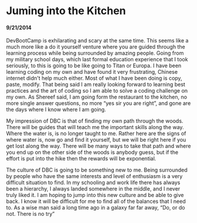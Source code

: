 # Juming into the Kitchen
#### 
#### 9/21/2014

DevBootCamp is exhilarating and scary at the same time. This seems like a much more like a do it yourself venture where you are guided through the learning process while being surrounded by amazing people. Going from my military school days, which last formal education experience that I took seriously, to this is going to be like going to Titan or Europa. I have been learning coding on my own and have found it very frustrating, Chinese internet didn't help much either. Most of what I have been doing is copy, paste, modify. That being said I am really looking forward to learning best practices and the art of coding so I am able to solve a coding challenge on my own. As Shereef said, I am going form the restaurant to the kitchen, no more single answer questions, no more “yes sir you are right”, and gone are the days where I know where I am going. 

My impression of DBC is that of finding my own path through the woods. There will be guides that will teach me the important skills along the way. Where the water is, is no longer taught to me. Rather here are the signs of where water is, now go and find it yourself, but we will be right here if you get lost along the way. There will be many ways to take that path and where you end up on the other side of the woods is anybody guess, but if the effort is put into the hike then the rewards will be exponential.

The culture of DBC is going to be something new to me. Being surrounded by people who have the same interests and level of enthusiasm is a very difficult situation to find. In my schooling and work life there has always been a hierarchy, I always landed somewhere in the middle, and I never truly liked it. I am hoping to jump into this new culture and be able to give back. I know it will be difficult for me to find all of the balances that I need to. As a wise man said a long time ago in a galaxy far far away, “Do, or do not. There is no try” 